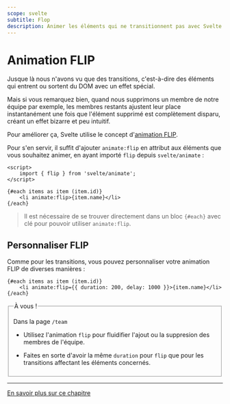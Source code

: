 ```yaml
---
scope: svelte
subtitle: Flop
description: Animer les éléments qui ne transitionnent pas avec Svelte
---
```


# Animation FLIP

Jusque là nous n'avons vu que des transitions, c'est-à-dire des éléments qui entrent ou sortent du
DOM avec un effet spécial.

Mais si vous remarquez bien, quand nous supprimons un membre de notre équipe par exemple, les
membres restants ajustent leur place instantanément une fois que l'élément supprimé est complètement
disparu, créant un effet bizarre et peu intuitif.

Pour améliorer ça, Svelte utilise le concept d'[animation
FLIP](https://aerotwist.com/blog/flip-your-animations).

Pour s'en servir, il suffit d'ajouter `animate:flip` en attribut aux éléments que vous souhaitez
animer, en ayant importé `flip` depuis `svelte/animate` :

```svelte
<script>
	import { flip } from 'svelte/animate';
</script>

{#each items as item (item.id)}
	<li animate:flip>{item.name}</li>
{/each}
```

> Il est nécessaire de se trouver directement dans un bloc `{#each}` avec clé pour pouvoir utiliser
> `animate:flip`.

## Personnaliser FLIP

Comme pour les transitions, vous pouvez personnaliser votre animation FLIP de diverses manières :

```svelte
{#each items as item (item.id)}
	<li animate:flip={{ duration: 200, delay: 1000 }}>{item.name}</li>
{/each}
```

<fieldset class='task'>
<legend>À vous !</legend>

Dans la page `/team`

- Utilisez l'animation `flip` pour fluidifier l'ajout ou la suppresion des membres de l'équipe.

- Faites en sorte d'avoir la même `duration` pour `flip` que pour les transitions affectant les
  éléments concernés.

</fieldset>

---

[En savoir plus sur ce chapitre](https://svelte.dev/docs/svelte-animate#flip)
